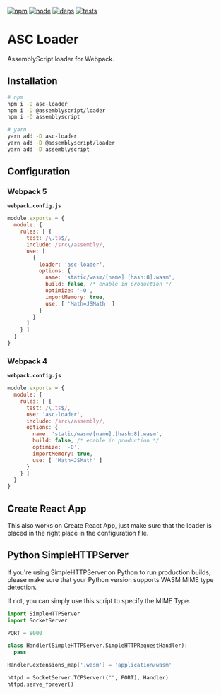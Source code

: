 [![npm][npm]][npm-url]
[![node][node]][node-url]
[![deps][deps]][deps-url]
[![tests][tests]][tests-url]

# ASC Loader
AssemblyScript loader for Webpack.

## Installation

```bash
# npm
npm i -D asc-loader
npm i -D @assemblyscript/loader
npm i -D assemblyscript

# yarn
yarn add -D asc-loader
yarn add -D @assemblyscript/loader
yarn add -D assemblyscript
```

## Configuration

### Webpack 5

**`webpack.config.js`**
```js
module.exports = {
  module: {
    rules: [ {
      test: /\.ts$/,
      include: /src\/assembly/,
      use: [
        {
          loader: 'asc-loader',
          options: {
            name: 'static/wasm/[name].[hash:8].wasm',
            build: false, /* enable in production */
            optimize: '-O',
            importMemory: true,
            use: [ 'Math=JSMath' ]
          }
        }
      ]
    } ]
  }
}
```

### Webpack 4

**`webpack.config.js`**
```js
module.exports = {
  module: {
    rules: [ {
      test: /\.ts$/,
      use: 'asc-loader',
      include: /src\/assembly/,
      options: {
        name: 'static/wasm/[name].[hash:8].wasm',
        build: false, /* enable in production */
        optimize: '-O',
        importMemory: true,
        use: [ 'Math=JSMath' ]
      }
    } ]
  }
}
```

## Create React App

This also works on Create React App, just make sure that the loader is placed in the right place in the configuration file.

## Python SimpleHTTPServer

If you're using SimpleHTTPServer on Python to run production builds, please make sure that your Python version supports WASM MIME type detection.

If not, you can simply use this script to specify the MIME Type.

```python
import SimpleHTTPServer
import SocketServer

PORT = 8000

class Handler(SimpleHTTPServer.SimpleHTTPRequestHandler):
  pass

Handler.extensions_map['.wasm'] = 'application/wasm'

httpd = SocketServer.TCPServer(("", PORT), Handler)
httpd.serve_forever()
```

[npm]: https://img.shields.io/npm/v/asc-loader.svg
[npm-url]: https://npmjs.com/package/asc-loader

[node]: https://img.shields.io/node/v/asc-loader.svg
[node-url]: https://nodejs.org

[deps]: https://david-dm.org/s-silva/asc-loader.svg
[deps-url]: https://david-dm.org/s-silva/asc-loader

[tests]: https://travis-ci.org/s-silva/asc-loader.svg?branch=master
[tests-url]: https://travis-ci.org/s-silva/asc-loader

